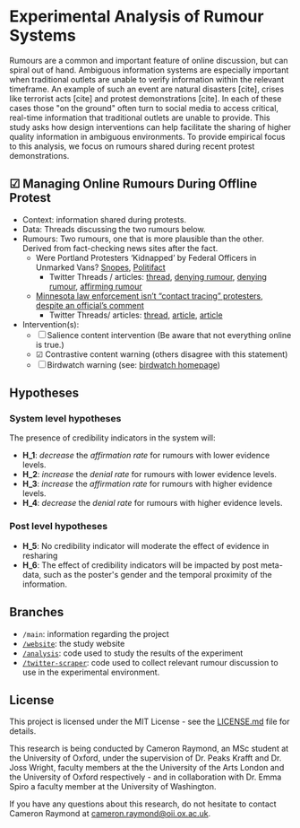 # Experimental Analysis of Rumour Systems

Rumours are a common and important feature of online discussion, but can spiral out of hand. Ambiguous information systems are especially important when traditional outlets are unable to verify information within the relevant timeframe. An example of such an event are natural disasters [cite], crises like terrorist acts [cite] and protest demonstrations [cite]. In each of these cases those "on the ground" often turn to social media to access critical, real-time information that traditional outlets are unable to provide. This study asks how design interventions can help facilitate the sharing of higher quality information in ambiguous environments. To provide empirical focus to this analysis, we focus on rumours shared during recent protest demonstrations.

## &#9745; Managing Online Rumours During Offline Protest

- Context: information shared during protests.
- Data: Threads discussing the two rumours below.
- Rumours: Two rumours, one that is more plausible than the other. Derived from fact-checking news sites after the fact.
  - Were Portland Protesters ‘Kidnapped’ by Federal Officers in Unmarked Vans? [Snopes](https://www.snopes.com/fact-check/feds-unmarked-vans-portland/), [Politifact](https://www.politifact.com/factchecks/2020/aug/04/bob-casey/sen-bob-casey-said-federal-agents-kidnapped-protes/)
    - Twitter Threads / articles: [thread](https://twitter.com/matcha_chai/status/1283328232033411072), [denying rumour](https://twitter.com/honeybearius/status/1283951101486731264), [denying rumour](https://twitter.com/BootsyMagnums/status/1284014453621772288), [affirming rumour](https://twitter.com/bitsandsnatches/status/1283520381249191936)
  - [Minnesota law enforcement isn’t “contact tracing” protesters, despite an official’s comment](https://www.vox.com/recode/2020/6/1/21277393/minnesota-protesters-contact-tracing-covid-19)
    - Twitter Threads/ articles: [thread](https://twitter.com/mikarv/status/1266855229557014531), [article](https://www.verdict.co.uk/brittany-kaiser-contact-tracing-police/), [article](https://www.coindesk.com/minnesota-official-alarms-privacy-advocates-with-contact-tracing-comments)
- Intervention(s):
  - &#9744; Salience content intervention  (Be aware that not everything online is true.)
  - &#9745; Contrastive content warning (others disagree with this statement)
  - &#9744; Birdwatch warning (see: [birdwatch homepage](https://twitter.github.io/birdwatch/))

## Hypotheses

### System level hypotheses

The presence of credibility indicators in the system will:

- **H_1**: *decrease* the *affirmation rate* for rumours with lower evidence levels.
- **H_2**: *increase* the *denial rate* for rumours with lower evidence levels.
- **H_3**: *increase* the *affirmation rate* for rumours with higher evidence levels.
- **H_4**: *decrease* the *denial rate* for rumours with higher evidence levels.

### Post level hypotheses

- **H_5**: No credibility indicator will moderate the effect of evidence in resharing
- **H_6**: The effect of credibility indicators will be impacted by post meta-data, such as the poster's gender and the temporal proximity of the information.

## Branches

- `/main`: information regarding the project
- [`/website`](https://github.com/cameron-raymond/SDS-Thesis/tree/website): the study website
- [`/analysis`](https://github.com/cameron-raymond/SDS-Thesis/tree/analysis): code used to study the results of the experiment
- [`/twitter-scraper`](https://github.com/cameron-raymond/SDS-Thesis/tree/twitter-scraper): code used to collect relevant rumour discussion to use in the experimental environment.

## License

This project is licensed under the MIT License - see the [LICENSE.md](LICENSE.md) file for details.

This research is being conducted by Cameron Raymond, an MSc student at the University of Oxford, under the supervision of Dr. Peaks Krafft and Dr. Joss Wright, faculty members at the the University of the Arts London and the University of Oxford respectively - and in collaboration with Dr. Emma Spiro a faculty member at the University of Washington.

If you have any questions about this research, do not hesitate to contact Cameron Raymond at [cameron.raymond@oii.ox.ac.uk](mailto:cameron.raymond@oii.ox.ac.uk).
